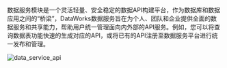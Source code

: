 数据服务模块是一个灵活轻量、安全稳定的数据API构建平台，作为数据库和数据应用之间的“桥梁”，DataWorks数据服务旨在为个人、团队和企业提供全面的数据服务和共享能力，帮助用户统一管理面向内外部的API服务。例如，您可以将查询数据表功能快速的生成对应的API，或将已有的API注册至数据服务平台进行统一发布和管理。

![data_service_api](data_service_api.png)

